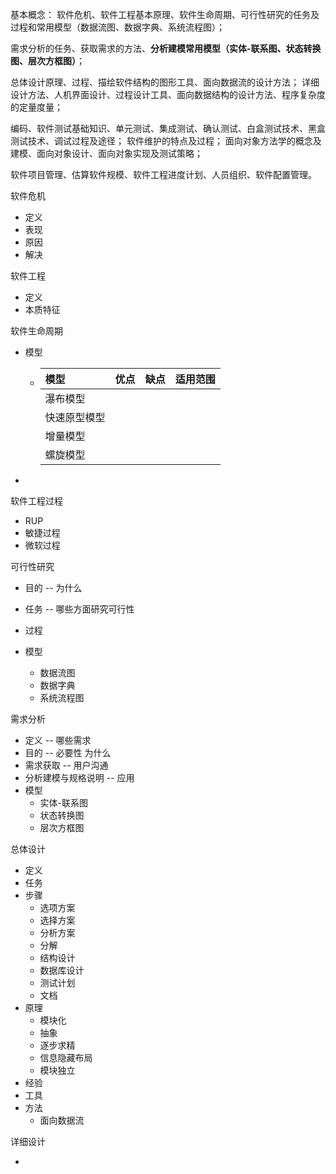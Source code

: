 基本概念：
软件危机、软件工程基本原理、软件生命周期、可行性研究的任务及过程和常用模型（数据流图、数据字典、系统流程图）； 



需求分析的任务、获取需求的方法、**分析建模常用模型（实体-联系图、状态转换图、层次方框图）**； 



总体设计原理、过程、描绘软件结构的图形工具、面向数据流的设计方法；
详细设计方法、人机界面设计、过程设计工具、面向数据结构的设计方法、程序复杂度的定量度量； 



编码、软件测试基础知识、单元测试、集成测试、确认测试、白盒测试技术、黑盒测试技术、调试过程及途径；
软件维护的特点及过程；
面向对象方法学的概念及建模、面向对象设计、面向对象实现及测试策略； 

软件项目管理、估算软件规模、软件工程进度计划、人员组织、软件配置管理。



软件危机

- 定义
- 表现
- 原因
- 解决

软件工程

- 定义
- 本质特征

软件生命周期

- 模型

  - | 模型         | 优点 | 缺点 | 适用范围 |
    | :----------- | ---- | ---- | -------- |
    | 瀑布模型     |      |      |          |
    | 快速原型模型 |      |      |          |
    | 增量模型     |      |      |          |
    | 螺旋模型     |      |      |          |

- 

软件工程过程

- RUP
- 敏捷过程
- 微软过程



可行性研究

- 目的 -- 为什么
- 任务 -- 哪些方面研究可行性
- 过程

- 模型
  - 数据流图
  - 数据字典
  - 系统流程图



需求分析

- 定义 -- 哪些需求
- 目的 -- 必要性 为什么 
- 需求获取 -- 用户沟通
- 分析建模与规格说明 -- 应用
- 模型
  - 实体-联系图
  - 状态转换图
  - 层次方框图



总体设计

- 定义
- 任务
- 步骤
  - 选项方案
  - 选择方案
  - 分析方案
  - 分解
  - 结构设计
  - 数据库设计
  - 测试计划
  - 文档
- 原理
  - 模块化
  - 抽象
  - 逐步求精
  - 信息隐藏布局
  - 模块独立
- 经验
- 工具
- 方法
  - 面向数据流

详细设计

- 









